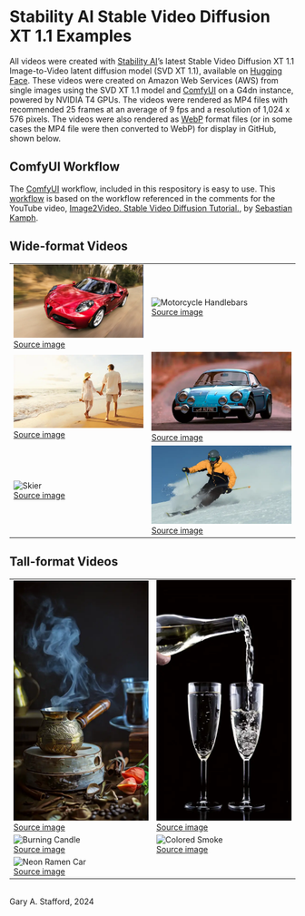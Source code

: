 # Stability AI Stable Video Diffusion XT 1.1 Examples

All videos were created with [Stability AI](https://stability.ai/stable-video)ʼs latest Stable Video Diffusion XT 1.1 Image-to-Video latent diffusion model (SVD XT 1.1), available on [Hugging Face](https://huggingface.co/stabilityai/stable-video-diffusion-img2vid-xt-1-1). These videos were created on Amazon Web Services (AWS) from single images using the SVD XT 1.1 model and [ComfyUI](https://github.com/comfyanonymous/ComfyUI) on a G4dn instance, powered by NVIDIA T4 GPUs. The videos were rendered as MP4 files with recommended 25 frames at an average of 9 fps and a resolution of 1,024 x 576 pixels. The videos were also rendered as [WebP](https://developers.google.com/speed/webp) format files (or in some cases the MP4 file were then converted to WebP) for display in GitHub, shown below.

## ComfyUI Workflow
The [ComfyUI](workflows/svd_xt_workflow.json) workflow, included in this respository is easy to use. This [workflow](https://comfyanonymous.github.io/ComfyUI_examples/video/) is based on the workflow referenced in the comments for the YouTube video, [Image2Video. Stable Video Diffusion Tutorial.](https://youtu.be/HOVYu2UbgEE?si=N65J15eWrnRh2jPj), by [Sebastian Kamph](https://www.youtube.com/@sebastiankamph).

## Wide-format Videos

<table>
   <tr>
      <td><img src="videos/red_car.webp" alt="Red Sports Car" width="512"/>
      </br><a href="https://www.pexels.com/photo/red-alfa-romeo-c4-on-road-near-trees-210019">Source image</a></td>
      <td><img src="videos/motorcycle_handlebars.webp" alt="Motorcycle Handlebars" width="512"/>
      </br><a href="https://www.pexels.com/photo/person-riding-motorcycle-on-road-2519371/">Source image</a></td>
   </tr>
   <tr>
      <td><img src="videos/couple_on_beach.webp" alt="Couple on Beach" width="512"/>
      </br><a href="https://www.shutterstock.com/image-photo/happy-romantic-middle-aged-couple-enjoying-352166360">Source image</a></td>
      <td><img src="videos/blue_car.webp" alt="Blue Sports Car" width="512"/>
      </br><a href="https://pxhere.com/en/photo/1551833">Source image</a></td>
   </tr>
   <tr>
      <td><img src="videos/motorcycle_racer.webp" alt="Skier" width="512"/>
      </br><a href="https://www.pexels.com/photo/rider-s-riding-on-gray-and-black-sports-bike-163210/">Source image</a></td>
      <td><img src="videos/skier.webp" alt="Skier" width="512"/>
      </br><a href="https://www.pexels.com/photo/man-using-ski-3193846/">Source image</a></td>
   </tr>
</table>

## Tall-format Videos

<table>
   <tr>
      <td><img src="videos/turkish_coffee.webp" alt="Turkish Coffee" width="387"/>
      </br><a href="https://www.pexels.com/photo/a-shot-of-steaming-pot-with-a-and-glass-with-a-beverage-10351409/">Source image</a></td>
      <td><img src="videos/pouring_champagne.webp" alt="Pouring Champagne" width="387"/>
      </br><a href="https://www.pexels.com/photo/close-up-of-beer-glass-against-black-background-255483/">Source image</a></td>
   </tr>
   <tr>
      <td><img src="videos/candle_2.webp" alt="Burning Candle" width="387"/>
      </br><a href="https://www.pexels.com/photo/white-candle-278823/">Source image</a></td>
      <td><img src="videos/colored_smoke_2.webp" alt="Colored Smoke" width="387"/>
      </br><a href="https://www.pexels.com/photo/red-smoke-illustration-604671/">Source image</a></td>
   </tr>
   <tr>
      <td><img src="videos/neon_ramen_cat.webp" alt="Neon Ramen Car" width="387"/>
      </br><a href="https://www.pexels.com/photo/gato-otaku-19138491//">Source image</a></td>
   </tr>
</table>
</br>
<div>Gary A. Stafford, 2024</div>
